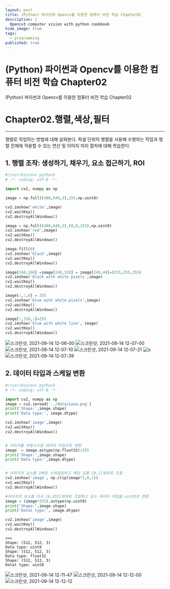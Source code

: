```yaml
---
layout: post
title: (Python) 파이썬과 Opencv를 이용한 컴퓨터 비전 학습 Chapter02
description: |
  Opencv3 computer vision with python cookbook
hide_image: true
tags:
  - programming
published: true
---
```


# (Python) 파이썬과 Opencv를 이용한 컴퓨터 비전 학습 Chapter02

(Python) 파이썬과 Opencv를 이용한 컴퓨터 비전 학습 Chapter02

# Chapter02.행렬,색상,필터
* * * 
행렬로 작업하는 방법에 대해 살펴본다. 픽셀 단위의 행렬을 사용해 수행하는 작업과 행렬 전체에 적용할 수 있는 연산 및 이미지 처리 절차에 대해 학습한다.

## 1. 행렬 조작: 생성하기, 채우기, 요소 접근하기, ROI

```py
#!/usr/bin/env python3
# -*- coding: utf-8 -*-

import cv2, numpy as np

image = np.full((480,640,3),255,np.uint8)

cv2.imshow('white',image)
cv2.waitKey()
cv2.destroyAllWindows()

image = np.full((480,640,3),(0,0,255),np.uint8)
cv2.imshow('red',image)
cv2.waitKey()
cv2.destroyAllWindows()

image.fill(0)
cv2.imshow('black',image)
cv2.waitKey()
cv2.destroyAllWindows()

image[240,160] =image[240,320] = image[240,48]=(255,255,255)
cv2.imshow('black with white pixels',image)
cv2.waitKey()
cv2.destroyAllWindows()

image[:,:,0] = 255
cv2.imshow('blue wiht white pixels',image)
cv2.waitKey()
cv2.destroyAllWindows()

image[:,320,:]=255
cv2.imshow('blue with white line', image)
cv2.waitKey()
cv2.destroyAllWindows()
```
![스크린샷, 2021-09-14 12-06-00](https://user-images.githubusercontent.com/69246778/133188371-859a4a7d-cc97-41c6-9995-098363bfc92c.png)
![스크린샷, 2021-09-14 12-07-00](https://user-images.githubusercontent.com/69246778/133188376-7d8f43f1-e852-4d4e-92be-81557f222404.png)
![스크린샷, 2021-09-14 12-07-10](https://user-images.githubusercontent.com/69246778/133188436-5d6cc2ee-e643-42b5-b991-4ed9b6946635.png)
![스크린샷, 2021-09-14 12-07-21](https://user-images.githubusercontent.com/69246778/133188471-84c99049-6186-4e8b-94ff-76de220349f1.png)
![s](https://user-images.githubusercontent.com/69246778/133188493-3cbcd497-a30b-488f-bf82-1f4dda735989.png)
![스크린샷, 2021-09-14 12-07-39](https://user-images.githubusercontent.com/69246778/133188502-f2b48e3f-cfd2-429f-a796-d99e2647b540.png)

                          
## 2. 데이터 타입과 스케일 변환
```py
#!/usr/bin/env python3
# -*- coding: utf-8 -*-

import cv2, numpy as np
image = cv2.imread('../data/Lena.png')
print('Shape:',image.shape)
print('Data type:', image.dtype)

cv2.imshow('image',image)
cv2.waitKey()
cv2.destroyAllWindows()


# 이미지를 부동소수점 데이터 타입으로 변환
image  = image.astype(np.float32)/255
print('Shape:',image.shape)
print('Data type:',image.dtype)


# 이미지의 요소를 2배로 스케일링하고 해당 값을 [0,1]범위로 조절
cv2.imshow('image', np.clip(image*2,0,1))
cv2.waitKey()
cv2.destroyAllWindows()

#이미지의 요소를 다시 [0,255]범위로 조절하고 요소 데이터 타입을 uint8로 변환
image = (image*255).astype(np.uint8)
print('Shape:',image.shape)
print('Datat type:', image.dtype)

cv2.imshow('image',image)
cv2.waitKey()
cv2.destroyAllWindows()
```

```
>>>
Shape: (512, 512, 3)
Data type: uint8
Shape: (512, 512, 3)
Data type: float32
Shape: (512, 512, 3)
Datat type: uint8
```

![스크린샷, 2021-09-14 12-11-47](https://user-images.githubusercontent.com/69246778/133188839-6997bc80-6dab-4baf-a052-7761f7e7190f.png)
![스크린샷, 2021-09-14 12-12-00](https://user-images.githubusercontent.com/69246778/133188845-ccea3bbe-b13d-442a-96ea-dd1699ac9a1a.png)
![스크린샷, 2021-09-14 12-12-12](https://user-images.githubusercontent.com/69246778/133188849-d0bbe7ce-1a90-41d1-b4e3-bf62a15ad2d0.png)


